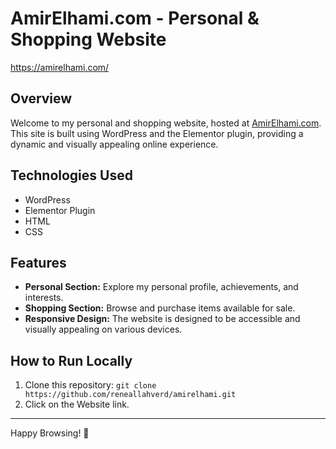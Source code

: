 
# AmirElhami.com - Personal & Shopping Website

https://amirelhami.com/

## Overview

Welcome to my personal and shopping website, hosted at [AmirElhami.com](https://www.amirelhami.com). This site is built using WordPress and the Elementor plugin, providing a dynamic and visually appealing online experience.

## Technologies Used

- WordPress
- Elementor Plugin
- HTML
- CSS

## Features

- **Personal Section:** Explore my personal profile, achievements, and interests.
- **Shopping Section:** Browse and purchase items available for sale.
- **Responsive Design:** The website is designed to be accessible and visually appealing on various devices.

## How to Run Locally

1. Clone this repository: `git clone https://github.com/reneallahverd/amirelhami.git`
2. Click on the Website link.

---

Happy Browsing! 🚀
